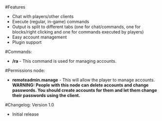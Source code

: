 #Features
-   Chat with players/other clients
-   Execute (regular, in-game) commands
-   Output is split to different tabs (one for chat/commands, one for blocks/right clicking and one for commands executed by players)
-   Easy account management
-   Plugin support

#Commands:
-   __/ra__ -  This command is used for managing accounts.

#Permissions node:
-   __remoteadmin.manage__   - This will allow the player to manage accounts. __WARNING: People with this node can delete accounts and change passwords. You should create accounts for them and let them change their passwords using the client.__

#Changelog:
Version 1.0
-   Initial release